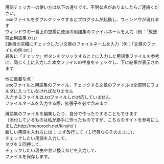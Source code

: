 用語チェッカーの使い方は以下の通りです。不明な点がありましたらご連絡ください。  
.exeファイルをダブルクリックするとプログラムが起動し、ウィンドウが現れます  
ウィンドウの一番上の空欄に使用の用語集のファイルネームを入力（例：「放送禁止用語集.txt」）  
2番目の空欄にチェックしたい文章のファイルネームを入力（例：「文章のファイルの例.txt」）  
最後に「チェック」ボタンをクリックすると上に入力した用語集ファイルを参考に、同じく上に入力した本文ファイルの中身をチェックし、下に結果が表示されます    

他に重要な点：  
.exeファイルと用語集のファイル、チェックする文章のファイルは全部同じフォルダに入っていなければなりません  
入力するファイルは.txtファイルしか対応していません  
ファイルネームを入力する際、拡張子を必ず含みます  

用語集のファイルを編集したり、自分で作ったりすることもできます  
（添付しているものは私が勝手に作ったものですが、こちらのサイトを参考にしましたhttp://monoroch.net/kinshi/ ）   
新しい用語を入れるには：
まず改行して（１行目ならそのままに）、  
チェックしたい用語を入力して、  
タブを１回押して、  
チェックしたい理由や言い換えなどを入力して、  
ファイルを保存します。
